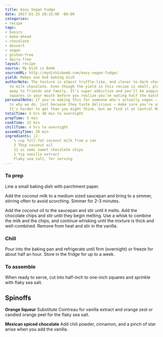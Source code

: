 ```yaml
---
title: Easy Vegan Fudge
date: 2017-01-25 20:32:00 -06:00
categories:
- recipe
tags:
- basics
- make-ahead
- chocolate
- dessert
- vegan
- gluten-free
- dairy-free
layout: recipe
source: My Dish is Bomb
sourceURL: http://mydishisbomb.com/easy-vegan-fudge/
yield: Makes one 6x6 baking dish
authorNote: The texture is almost truffle-like, and closer to dark chocolate than
  to milk chocolate. Even though the yield in this recipe is small, plan to give some
  away to friends and family. It’s super addictive and you’ll be popping those fudge
  squares in your mouth before you realize you’ve eating half the batch.
personalNote: If you're making this for someone who's actually vegan – as opposed
  to why we do, just because they taste delicious — make sure you're using vegan chocolate.
  It's harder to get than you might think, but we find it at Central Market.
totalTime: 4 hrs 40 min to overnight
prepTime: 5 min
cookTime: 15 min
chillTime: 4 hrs to overnight
assemblyTime: 20 min
ingredients: |2-
    ⅔ cup full-fat coconut milk from a can
    2 Tbsp coconut oil
    12 oz semi sweet chocolate chips
    1 tsp vanilla extract
    Flaky sea salt, for serving
---
```


### To prep
Line a small baking dish with parchment paper.

Add the coconut milk to a medium sized saucepan and bring to a simmer, stirring often to avoid scorching. Simmer for 2-3 minutes.

Add the coconut oil to the saucepan and stir until it melts. Add the chocolate chips and stir until they begin melting. Use a whisk to combine the milk and the chips, and continue whisking until the mixture is thick and well-combined.
Remove from heat and stir in the vanilla.

### Chill

Pour into the baking pan and refrigerate until firm (overnight) or freeze for about half an hour. Store in the fridge for up to a week.

### To assemble
When ready to serve, cut into half-inch to one-inch squares and sprinkle with flaky sea salt.

## Spinoffs

**Orange liqueur** Substitute Cointreau for vanilla extract and orange zest or candied orange peel for the flaky sea salt.

**Mexican spiced chocolate**
Add chili powder, cinnamon, and a pinch of star anise when you add the vanilla.
